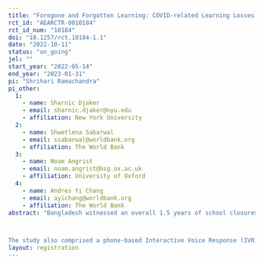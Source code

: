 ```yaml
---
title: "Foregone and Forgotten Learning: COVID-related Learning Losses from National Assessments in Bangladesh and experimental evaluation of a learning takeup program"
rct_id: "AEARCTR-0010184"
rct_id_num: "10184"
doi: "10.1257/rct.10184-1.1"
date: "2022-10-11"
status: "on_going"
jel: ""
start_year: "2022-05-14"
end_year: "2023-01-31"
pi: "Shrihari Ramachandra"
pi_other:
  1:
    - name: Sharnic Djaker
    - email: sharnic.djaker@nyu.edu
    - affiliation: New York University
  2:
    - name: Shwetlena Sabarwal
    - email: ssabarwal@worldbank.org
    - affiliation: The World Bank
  3:
    - name: Noam Angrist
    - email: noam.angrist@bsg.ox.ac.uk
    - affiliation: University of Oxford
  4:
    - name: Andres Yi Chang
    - email: ayichang@worldbank.org
    - affiliation: The World Bank
abstract: "Bangladesh witnessed an overall 1.5 years of school closures due to the COVID-19 pandemic. Research from several countries provides evidence that school closures have generated steep learning losses. We conducted a large-scale learning assessment in Bangladesh comprising 7,218 grade 9 students to determine the current learning levels of students after 14.5 academic months of school closures. This was based on the National Assessment of Secondary Students (NASS) 2019 framework and covered a nationally representative sample of 300 schools. This study tracks 4997 students who took NASS 2019 and administered psychometrically linked tests in Math and Language (Bangla). The study includes Grade 8 and NASS 2019 grade 6 questions to estimate forgotten and forgone learning. The initial results show that for grade 9 students, 14.5 months of COVID-related school closures led to 26 months of learning loss among secondary students. Around 69 percent of learning losses were students failing to learn new skills (learning forgone), but 31 percent of learning losses were students forgetting skills they had already acquired (learning forgotten). There was also a sharp increase in learning inequality. The poorest students lost 50% more learning than the most affluent students. 

The study also comprised a phone-based Interactive Voice Response (IVR) lesson to assess the demand for additional instruction. The students were randomly assigned to three groups (one control and two treatment arms) and provided a dedicated call number. The control group students received no message. Treatment 1 - The students were informed about the returns to education. Treatment 2 - The parents were informed about the returns to education. The lesson's content was carefully selected to be suitable for delivery over IVR."
layout: registration
---
```


